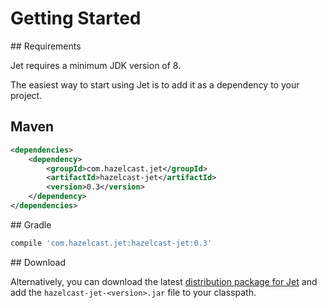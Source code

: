 # Getting Started

## Requirements

Jet requires a minimum JDK version of 8.

The easiest way to start using Jet is to add it as a dependency to your project.

## Maven

```xml
<dependencies>
	<dependency>
		<groupId>com.hazelcast.jet</groupId>
		<artifactId>hazelcast-jet</artifactId>
		<version>0.3</version>
	</dependency>
</dependencies>
```

## Gradle
```groovy
compile 'com.hazelcast.jet:hazelcast-jet:0.3'
```

## Download

Alternatively, you can download the latest [distribution package for Jet](http://jet.hazelcast.org/download/) and 
 add the `hazelcast-jet-<version>.jar` file to your classpath.
   
